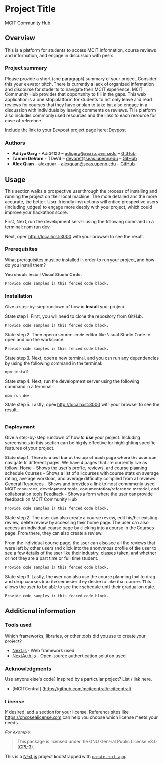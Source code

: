 # Project Title

MCIT Community Hub

## Overview

This is a platform for students to access MCIT information, course reviews and information, and engage in discussion with peers.

### Project summary

Please provide a short (one paragraph) summary of your project. Consider this your elevator pitch.
There is currently a lack of organized information and discourse for students to navigate their MCIT experience. MCIT Community Hub provides that opportunity to fill in the gaps. This web application is a one stop platform for students to not only leave and read reviews for courses that they have or plan to take but also engage in a discussion with individuals by leaving comments on reviews. THe platform also includes commonly used resources and the links to each resource for ease of reference.

Include the link to your Devpost project page here: [Devpost](https://...)

### Authors

- **Aditya Garg** - AdiG1123 – adigarg@seas.upenn.edu – [GitHub](https://github.com/AdiG1123)
- **Tanner DeVore** - TDeV4 – devoret@seas.upenn.edu – [GitHub](https://github.com/TDeV4)
- **Alex Quan** - alexquan – alexquan@seas.upenn.edu – [GitHub](https://github.com/alexq-prog)

## Usage

This section walks a prospective user through the process of installing and running the project on their local machine. The more detailed and the more accurate, the better. User-friendly instructions will entice prospective users (including judges) to engage more deeply with your project, which could improve your hackathon score.

First,
Next, run the development server using the following command in a terminal:
npm run dev

Next, open [http://localhost:3000](http://localhost:3000) with your browser to see the result.

### Prerequisites

What prerequisites must be installed in order to run your project, and how do you install them?

You should install Visual Studio Code.

```
Provide code samples in this fenced code block.
```

### Installation

Give a step-by-step rundown of how to **install** your project.

State step 1.
First, you will need to clone the repository from GitHub.

```
Provide code samples in this fenced code block.
```

State step 2.
Then open a source-code editor like Visual Studio Code to open and run the workspace.

```
Provide code samples in this fenced code block.
```

State step 3.
Next, open a new terminal, and you can run any dependencies by using the following command in the terminal:

```
npm install
```

State step 4.
Next, run the development server using the following command in a terminal:

```
npm run dev
```

State step 5.
Lastly, open [http://localhost:3000](http://localhost:3000) with your browser to see the result.

```

```

### Deployment

Give a step-by-step rundown of how to **use** your project. Including screenshots in this section can be highly effective for highlighting specific features of your project.

State step 1.
There is a tool bar at the top of each page where the user can navigate to different pages.
We have 4 pages that are currently live as follow:
Home - Shows the user's profile, reviews, and course planning schedule
Courses - Shows a list of all courses with course stats on average rating, average workload, and average difficulty compiled from all reviews
General Resources - Shows and provides a link to most commmonly used MCIT resources, development tools, documentation/reference material, and collaboration tools
Feedback - Shows a form where the user can provide feedback on MCIT Community Hub

```
Provide code samples in this fenced code block.
```

State step 2.
The user can also create a course review, edit his/her existing review, delete review by accessing their home page. The user can also access an individual course page by clicking into a course in the Courses page. From there, they can also create a review.

From the individual course page, the user can also see all the reviews that were left by other users and click into the anonymous profile of the user to see a few details of the user like their industry, classes taken, and whether or not they are a part time or full time student.

```
Provide code samples in this fenced code block.
```

State step 3.
Lastly, the user can also use the course planning tool to drag and drop courses into the semester they desire to take that course. This allows the user to be able to see their schedule until their graduation date.

```
Provide code samples in this fenced code block.
```

## Additional information

### Tools used

Which frameworks, libraries, or other tools did you use to create your project?

- [Next.js](https://nextjs.org/) - Web framework used
- [NextAuth.js](https://next-auth.js.org/) - Open-source authentication solution used

### Acknowledgments

Use anyone else's code? Inspired by a particular project? List / link here.

- [MCITCentral] (https://github.com/mcitcentral/mcitcentral)

### License

If desired, add a section for your license. Reference sites like https://choosealicense.com can help you choose which license meets your needs.

_For example:_

> This package is licensed under the GNU General Public License v3.0 (<a href="https://choosealicense.com/licenses/gpl-3.0/" target="_blank">GPL-3</a>).

This is a [Next.js](https://nextjs.org/) project bootstrapped with [`create-next-app`](https://github.com/vercel/next.js/tree/canary/packages/create-next-app).
